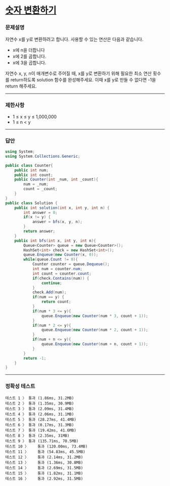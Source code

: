 # <a href="https://school.programmers.co.kr/learn/courses/30/lessons/154538">숫자 변환하기</a>

### 문제설명

자연수 x를 y로 변환하려고 합니다. 사용할 수 있는 연산은 다음과 같습니다.

 - x에 n을 더합니다
 - x에 2를 곱합니다.
 - x에 3을 곱합니다.

자연수 x, y, n이 매개변수로 주어질 때, x를 y로 변환하기 위해 필요한 최소 연산 횟수를 return하도록 solution 함수를 완성해주세요. 이때 x를 y로 만들 수 없다면 -1을 return 해주세요.

***

### 제한사항

 - 1 ≤ x ≤ y ≤ 1,000,000
 - 1 ≤ n < y

***

### 답안
``` csharp
using System;
using System.Collections.Generic;

public class Counter{
    public int num;
    public int count;
    public Counter(int _num, int _count){
        num = _num;
        count = _count;
    }
}
public class Solution {
    public int solution(int x, int y, int n) {
        int answer = 0;
        if(x != y) {
            answer = bfs(x, y, n);
        }
        return answer;
    }
    public int bfs(int x, int y, int n){
        Queue<Counter> queue = new Queue<Counter>();
        HashSet<int> check = new HashSet<int>();
        queue.Enqueue(new Counter(x, 0));
        while(queue.Count != 0){
            Counter counter = queue.Dequeue();
            int num = counter.num;
            int count = counter.count;
            if(check.Contains(num)) {
                continue;
            }
            check.Add(num);
            if(num == y) {
                return count;
            }
            if(num * 3 <= y){
                queue.Enqueue(new Counter(num * 3, count + 1));
            }
            if(num * 2 <= y){
                queue.Enqueue(new Counter(num * 2, count + 1));
            }
            if(num + n <= y){
                queue.Enqueue(new Counter(num + n, count + 1));
            }
        }
        return -1;
    }
}
```

***

### 정확성 테스트
```
테스트 1 〉	통과 (1.86ms, 31.2MB)
테스트 2 〉	통과 (1.35ms, 30.9MB)
테스트 3 〉	통과 (2.09ms, 31.4MB)
테스트 4 〉	통과 (2.06ms, 31.1MB)
테스트 5 〉	통과 (28.27ms, 41.4MB)
테스트 6 〉	통과 (0.17ms, 31.3MB)
테스트 7 〉	통과 (19.42ms, 41.6MB)
테스트 8 〉	통과 (2.35ms, 31MB)
테스트 9 〉	통과 (135.71ms, 70.5MB)
테스트 10 〉	통과 (120.00ms, 73.4MB)
테스트 11 〉	통과 (54.83ms, 45.5MB)
테스트 12 〉	통과 (2.14ms, 31.2MB)
테스트 13 〉	통과 (1.36ms, 30.8MB)
테스트 14 〉	통과 (2.69ms, 31.5MB)
테스트 15 〉	통과 (1.82ms, 31.1MB)
테스트 16 〉	통과 (2.92ms, 31.5MB)
```